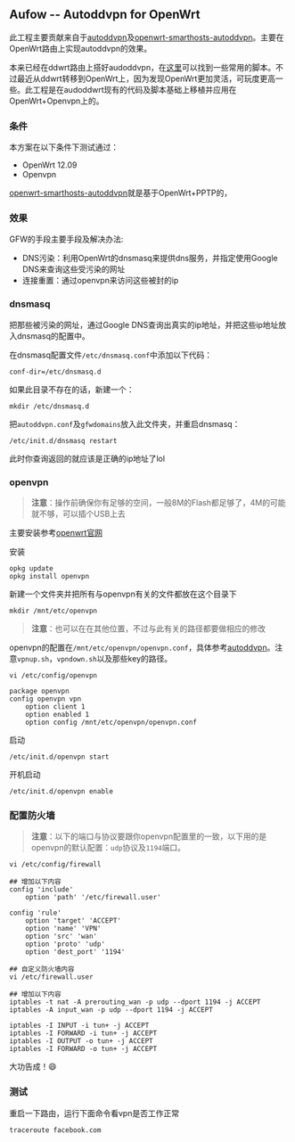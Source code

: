 
## Aufow -- Autoddvpn for OpenWrt

此工程主要贡献来自于[autoddvpn](https://code.google.com/p/autoddvpn/)及[openwrt-smarthosts-autoddvpn](http://code.google.com/p/openwrt-smarthosts-autoddvpn/)。主要在OpenWrt路由上实现autoddvpn的效果。

本来已经在ddwrt路由上搭好audoddvpn，在[这里](https://github.com/lincank/autoddvpn)可以找到一些常用的脚本。不过最近从ddwrt转移到OpenWrt上，因为发现OpenWrt更加灵活，可玩度更高一些。此工程是在audoddwrt现有的代码及脚本基础上移植并应用在OpenWrt+Openvpn上的。

### 条件
本方案在以下条件下测试通过：

* OpenWrt 12.09
* Openvpn

[openwrt-smarthosts-autoddvpn](http://code.google.com/p/openwrt-smarthosts-autoddvpn/)就是基于OpenWrt+PPTP的，

### 效果
GFW的手段主要手段及解决办法:

* DNS污染：利用OpenWrt的dnsmasq来提供dns服务，并指定使用Google DNS来查询这些受污染的网址
* 连接重置：通过openvpn来访问这些被封的ip

### dnsmasq
把那些被污染的网址，通过Google DNS查询出真实的ip地址，并把这些ip地址放入dnsmasq的配置中。

在dnsmasq配置文件`/etc/dnsmasq.conf`中添加以下代码：

	conf-dir=/etc/dnsmasq.d
	
如果此目录不存在的话，新建一个：

	mkdir /etc/dnsmasq.d
	
把`autoddvpn.conf`及`gfwdomains`放入此文件夹，并重启dnsmasq：

	/etc/init.d/dnsmasq restart
此时你查询返回的就应该是正确的ip地址了lol

### openvpn
> **注意**：操作前确保你有足够的空间，一般8M的Flash都足够了，4M的可能就不够，可以插个USB上去

主要安装参考[openwrt官网](http://wiki.openwrt.org/inbox/vpn.howto)

安装

	opkg update
	opkg install openvpn

新建一个文件夹并把所有与openvpn有关的文件都放在这个目录下

	mkdir /mnt/etc/openvpn
>**注意**：也可以在在其他位置，不过与此有关的路径都要做相应的修改

openvpn的配置在`/mnt/etc/openvpn/openvpn.conf`，具体参考[autoddvpn](http://code.google.com/p/autoddvpn/wiki/OpenVPNManualStartUP)。注意`vpnup.sh`，`vpndown.sh`以及那些key的路径。

	vi /etc/config/openvpn
	
	package openvpn
	config openvpn vpn
        option client 1
        option enabled 1
        option config /mnt/etc/openvpn/openvpn.conf

启动

	/etc/init.d/openvpn start

开机启动

	/etc/init.d/openvpn enable

### 配置防火墙
>**注意**：以下的端口与协议要跟你openvpn配置里的一致，以下用的是openvpn的默认配置：`udp`协议及`1194`端口。

	vi /etc/config/firewall
	
	## 增加以下内容
	config 'include'
        option 'path' '/etc/firewall.user'

	config 'rule'
        option 'target' 'ACCEPT'
        option 'name' 'VPN'
        option 'src' 'wan'
        option 'proto' 'udp'
        option 'dest_port' '1194'

	## 自定义防火墙内容
	vi /etc/firewall.user
	
	## 增加以下内容
	iptables -t nat -A prerouting_wan -p udp --dport 1194 -j ACCEPT
	iptables -A input_wan -p udp --dport 1194 -j ACCEPT

	iptables -I INPUT -i tun+ -j ACCEPT
	iptables -I FORWARD -i tun+ -j ACCEPT
	iptables -I OUTPUT -o tun+ -j ACCEPT
	iptables -I FORWARD -o tun+ -j ACCEPT


大功告成！😄
### 测试
重启一下路由，运行下面命令看vpn是否工作正常

	traceroute facebook.com
